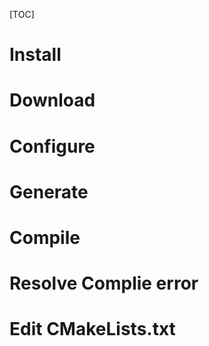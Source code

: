 [TOC]

# Install

# Download

# Configure

# Generate

# Compile

# Resolve Complie error

# Edit CMakeLists.txt

